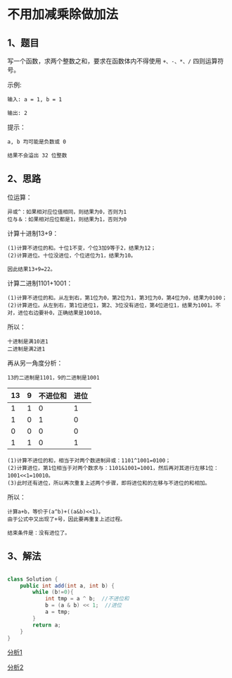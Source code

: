 # 不用加减乘除做加法

## 1、题目

写一个函数，求两个整数之和，要求在函数体内不得使用 `+、-、*、/` 四则运算符号。

示例:

	输入: a = 1, b = 1

	输出: 2
 

提示：

	a, b 均可能是负数或 0

	结果不会溢出 32 位整数
 
## 2、思路

位运算：

	异或^：如果相对应位值相同，则结果为0，否则为1
	位与＆：如果相对应位都是1，则结果为1，否则为0

计算十进制13+9：

	(1)计算不进位的和。十位1不变，个位3加9等于2，结果为12；
	(2)计算进位。十位没进位，个位进位为1，结果为10。

	因此结果13+9=22。

计算二进制1101+1001：

	(1)计算不进位的和。从左到右，第1位为0，第2位为1，第3位为0，第4位为0，结果为0100；
	(2)计算进位。从左到右，第1位进位1，第2、3位没有进位，第4位进位1，结果为1001。不对，进位右边要补0，正确结果是10010。

所以：

	十进制是满10进1
	二进制是满2进1

再从另一角度分析：

	13的二进制是1101，9的二进制是1001

13 | 9 | 不进位和 | 进位
---|:---|:---|:---
1|1|0|1|
1|0|1|0|
0|0|0|0|
1|1|0|1|

	(1)计算不进位的和，相当于对两个数进制异或：1101^1001=0100；
	(2)计算进位，第1位相当于对两个数求与：1101&1001=1001，然后再对其进行左移1位：1001<<1=10010。
	(3)此时还有进位，所以再次重复上述两个步骤，即将进位和的左移与不进位的和相加。

所以：

	计算a+b，等价于(a^b)+((a&b)<<1)。
	由于公式中又出现了+号，因此要再重复上述过程。
	
	结束条件是：没有进位了。

## 3、解法

```java

class Solution {
    public int add(int a, int b) {
        while (b!=0){
            int tmp = a ^ b;  //不进位和
            b = (a & b) << 1;  //进位
            a = tmp;
        }
        return a;
    }
}

```

[分析1](https://leetcode-cn.com/problems/bu-yong-jia-jian-cheng-chu-zuo-jia-fa-lcof/solution/er-jin-zhi-qiu-he-chao-xiang-xi-da-bai-10000yong-h/)

[分析2](https://leetcode-cn.com/problems/bu-yong-jia-jian-cheng-chu-zuo-jia-fa-lcof/solution/mian-shi-ti-65-bu-yong-jia-jian-cheng-chu-zuo-ji-7/)
